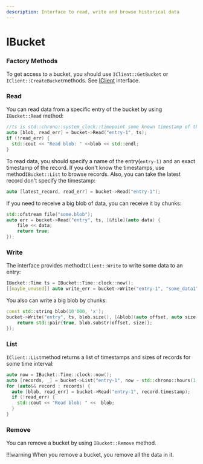 ```yaml
---
description: Interface to read, write and browse historical data
---
```


# IBucket

### Factory Methods

To get access to a bucket, you should use `IClient::GetBucket` or `IClient::CreateBucket`methods.
See [IClient](iclient.md) interface.

### Read

You can read data from a specific entry of the bucket by using `IBucket::Read` method:

```cpp
//ts is std::chrono::system_clock::timepoint some known timestamp of the record
auto [blob, read_err] = bucket->Read("entry-1", ts);
if (!read_err) {
  std::cout << "Read blob: " <<blob << std::endl;
}
```

To read data, you should specify a name of the entry(`entry-1)` and an exact timestamp of the record. If you don't know
the timestamps, use method`IBucket::List` to browse records. Also, you can take the latest record don't specify the
timestamp:

```cpp
auto [latest_record, read_err] = bucket->Read("entry-1");
```

If you need to receive a big blob of data, you can receive it by chunks:

```cpp
std::ofstream file("some.blob");
auto err = bucket->Read("entry", ts, [&file](auto data) {
    file << data;
    return true;
});
```

### Write

The interface provides method`IClient::Write` to write some data to an entry:

```cpp
IBucket::Time ts = IBucket::Time::clock::now();
[[maybe_unused]] auto write_err = bucket->Write("entry-1", "some_data1", ts);
```

You also can write a big blob by chunks:

```cpp
const std::string blob(10'000, 'x');
bucket->Write("entry", ts, blob.size(), [&blob](auto offset, auto size) {
    return std::pair{true, blob.substr(offset, size)};
});
```

### List

`IClient::List`method returns a list of timestamps and sizes of records for some time interval:

```cpp
auto now = IBucket::Time::clock::now();
auto [records, _] = bucket->List("entry-1", now - std::chrono::hours(1), now);
for (auto&& record : records) {
  auto [blob, read_err] = bucket->Read("entry-1", record.timestamp);
  if (!read_err) {
    std::cout << "Read blob: " <<  blob;
  }
}
```

### Remove

You can remove a bucket by using `IBucket::Remove` method.

!!!warning When you remove a bucket, you remove all the data in it.
